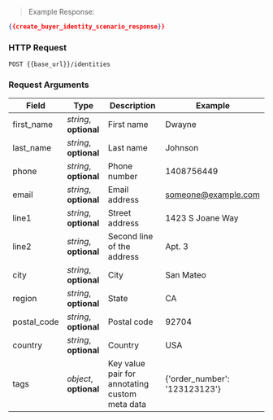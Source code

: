 > Example Response:

```json
{{create_buyer_identity_scenario_response}}
```

### HTTP Request

`POST {{base_url}}/identities`

### Request Arguments

Field | Type | Description | Example
----- | ---- | ----------- | -------
first_name | *string*, **optional** | First name  | Dwayne
last_name | *string*, **optional** | Last name  | Johnson
phone | *string*, **optional** | Phone number | 1408756449
email | *string*, **optional** | Email address | someone@example.com
line1 | *string*, **optional** | Street address | 1423 S Joane Way
line2 | *string*, **optional** | Second line of the address |  Apt. 3
city | *string*, **optional** | City | San Mateo
region | *string*, **optional** | State | CA
postal_code | *string*, **optional** | Postal code | 92704
country | *string*, **optional** | Country  | USA
tags | *object*, **optional** | Key value pair for annotating custom meta data | {'order_number': '123123123'}
